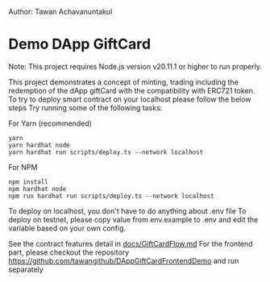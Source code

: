 Author: Tawan Achavanuntakul
# Demo DApp GiftCard

Note: This project requires Node.js version v20.11.1 or higher to run properly.

This project demonstrates a concept of minting, trading including the redemption of the dApp giftCard with the compatibility with ERC721 token.
To try to deploy smart contract on your localhost please follow the below steps
Try running some of the following tasks:

For Yarn (recommended)
```shell
yarn
yarn hardhat node
yarn hardhat run scripts/deploy.ts --network localhost
```
For NPM
```shell
npm install
npm hardhat node
npm run hardhat run scripts/deploy.ts --network localhost
```

To deploy on localhost, you don't have to do anything about .env file
To deploy on testnet, please copy value from env.example to .env and edit the variable based on your own config.

See the contract features detail in [docs/GiftCardFlow.md](docs/GiftCardFlow.md)
For the frontend part, please checkout the repository https://github.com/tawangithub/DAppGiftCardFrontendDemo and run separately